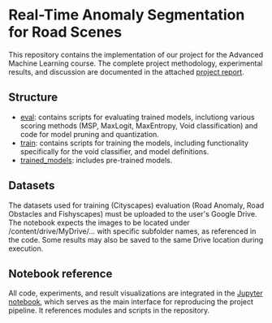 # Real-Time Anomaly Segmentation for Road Scenes

This repository contains the implementation of our project for the Advanced Machine Learning course.
The complete project methodology, experimental results, and discussion are documented in the attached [project report](./Paper-Bouchari-Bergamini-Rabellino.pdf).

## Structure

- [eval](/eval/): contains scripts for evaluating trained models, inclutiong various scoring methods (MSP, MaxLogit, MaxEntropy, Void classification) and code for model pruning and quantization.
- [train](/train/): contains scripts for training the models, including functionality specifically for the void classifier, and model definitions.
- [trained_models](/trained_models/): includes pre-trained models.

## Datasets

The datasets used for training (Cityscapes) evaluation (Road Anomaly, Road Obstacles and Fishyscapes) must be uploaded to the user's Google Drive. The notebook expects the images to be located under /content/drive/MyDrive/... with specific subfolder names, as referenced in the code. Some results may also be saved to the same Drive location during execution.

## Notebook reference

All code, experiments, and result visualizations are integrated in the [Jupyter notebook](/RealtimeAnomalySegmentation.ipynb), which serves as the main interface for reproducing the project pipeline. It references modules and scripts in the repository.
